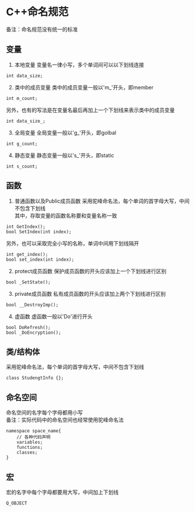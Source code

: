 # C++命名规范
备注：命名规范没有统一的标准  

## 变量
1. 本地变量
变量名一律小写，多个单词间可以以下划线连接  
```
int data_size;
```
2. 类中的成员变量
类中的成员变量一般以'm_'开头，即member  
```
int m_count;
```
另外，也有的写法是在变量名最后再加上一个下划线来表示类中的成员变量
```
int data_size_;
```
3. 全局变量
全局变量一般以'g_'开头，即golbal  
```
int g_count;
```
4. 静态变量
静态变量一般以's_'开头，即static  
```
int s_count;
```

## 函数
1. 普通函数以及Public成员函数
采用驼峰命名法，每个单词的首字母大写，中间不包含下划线  
其中，存取变量的函数名称要和变量名称一致  
```
int GetIndex();
bool SetIndex(int index);
```
另外，也可以采取完全小写的名称，单词中间用下划线隔开  
```
int get_index();
bool set_index(int index);
```
2. protect成员函数
保护成员函数的开头应该加上一个下划线进行区别  
```
bool _SetState();
```
3. private成员函数
私有成员函数的开头应该加上两个下划线进行区别  
```
bool __DestroyImp();
```
4. 虚函数
虚函数一般以'Do'进行开头  
```
bool DoRefresh();
bool _DoEncryption();
```

## 类/结构体
采用驼峰命名法，每个单词的首字母大写，中间不包含下划线  
```
class StudengtInfo {};
```

## 命名空间
命名空间的名字每个字母都用小写  
备注：实际代码中的命名空间也经常使用驼峰命名法  
```
namespace space_name{
	// 各种代码声明
	variables;
	functions;
	classes;
}
```

## 宏
宏的名字中每个字母都要用大写，中间加上下划线  
```
Q_OBJECT
```